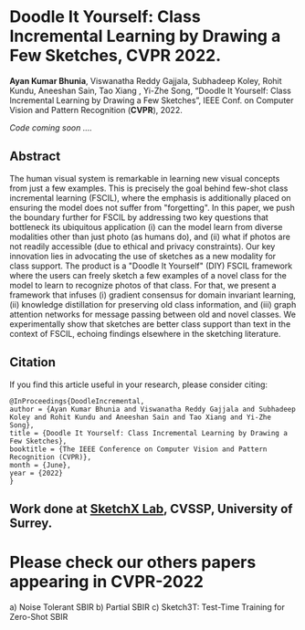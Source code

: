 # Doodle It Yourself: Class Incremental Learning by Drawing a Few Sketches, CVPR 2022.
**Ayan Kumar Bhunia**, Viswanatha Reddy Gajjala, Subhadeep Koley, Rohit Kundu, Aneeshan Sain, Tao Xiang , Yi-Zhe Song, “Doodle It Yourself: Class Incremental Learning by Drawing a Few Sketches”, IEEE Conf. on Computer Vision and Pattern Recognition (**CVPR**), 2022.

*Code coming soon ....*


## Abstract
The human visual system is remarkable in learning new visual concepts from just a few examples. This is precisely the goal behind few-shot class incremental learning (FSCIL), where the emphasis is additionally placed on ensuring the model does not suffer from "forgetting". In this paper, we push the boundary further for FSCIL by addressing two key questions that bottleneck its ubiquitous application (i) can the model learn from diverse modalities other than just photo (as humans do), and (ii) what if photos are not readily accessible (due to ethical and privacy constraints). Our key innovation lies in advocating the use of sketches as a new modality for class support. The product is a "Doodle It Yourself" (DIY) FSCIL framework where the users can freely sketch a few examples of a novel class for the model to learn to recognize photos of that class. For that, we present a framework that infuses (i) gradient consensus for domain invariant learning, (ii) knowledge distillation for preserving old class information, and (iii) graph attention networks for message passing between old and novel classes. We experimentally show that sketches are better class support than text in the context of FSCIL, echoing findings elsewhere in the sketching literature.


## Citation

If you find this article useful in your research, please consider citing:
```
@InProceedings{DoodleIncremental,
author = {Ayan Kumar Bhunia and Viswanatha Reddy Gajjala and Subhadeep Koley and Rohit Kundu and Aneeshan Sain and Tao Xiang and Yi-Zhe Song},
title = {Doodle It Yourself: Class Incremental Learning by Drawing a Few Sketches},
booktitle = {The IEEE Conference on Computer Vision and Pattern Recognition (CVPR)},
month = {June},
year = {2022}
}
```
## Work done at [SketchX Lab](http://sketchx.ai/), CVSSP, University of Surrey. 

# Please check our others papers appearing in CVPR-2022 
a) Noise Tolerant SBIR
b) Partial SBIR
c) Sketch3T: Test-Time Training for Zero-Shot SBIR 
